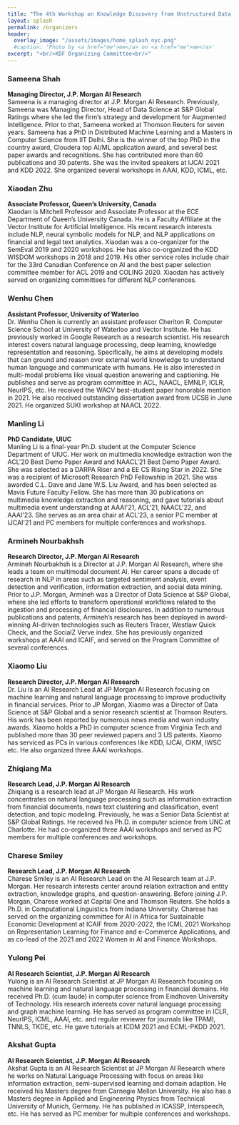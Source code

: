 ```yaml
---
title: "The 4th Workshop on Knowledge Discovery from Unstructured Data in Financial Services"
layout: splash
permalink: /organizers
header:
  overlay_image: "/assets/images/home_splash_nyc.png"
  #caption: 'Photo by <a href="me">me</a> on <a href="me">me</a>'
excerpt: "<br/>KDF Organizing Committee<br/>"
---
```


<h3>Sameena Shah</h3>
<strong>Managing Director, J.P. Morgan AI Research</strong><br>
Sameena is a managing director at J.P. Morgan AI Research. Previously, Sameena was Managing Director, Head of Data Science at S&P Global Ratings where she led the firm’s strategy and development for Augmented Intelligence. Prior to that, Sameena worked at Thomson Reuters for seven years. Sameena has a PhD in Distributed Machine Learning and a Masters in Computer Science from IIT Delhi. She is the winner of the top PhD in the country award, Cloudera top AI/ML application award, and several best paper awards and recognitions. She has contributed more than 60 publications and 30 patents. She was the invited speakers at IJCAI 2021 and KDD 2022. She organized several workshops in AAAI, KDD, ICML, etc. 


<h3>Xiaodan Zhu</h3>
<strong>Associate Professor, Queen’s University, Canada</strong><br>
Xiaodan is Mitchell Professor and Associate Professor at the ECE Department of Queen’s University Canada. He is a Faculty Affiliate at the Vector Institute for Artificial Intelligence. His recent research interests include NLP, neural symbolic models for NLP, and NLP applications on financial and legal text analytics. Xiaodan was a co-organizer for the SemEval 2019 and 2020 workshops. He has also co-organized the KDD WISDOM workshops in 2018 and 2019. His other service roles include chair for the 33rd Canadian Conference on AI and the best paper selection committee member for ACL 2019 and COLING 2020. Xiaodan has actively served on organizing committees for different NLP conferences.

<h3>Wenhu Chen</h3>
<strong>Assistant Professor, University of Waterloo</strong><br>
Dr. Wenhu Chen is currently an assistant professor Cheriton R. Computer Science School at University of Waterloo and Vector Institute. He has previously worked in Google Research as a research scientist. His research interest covers natural language processing, deep learning, knowledge representation and reasoning. Specifically, he aims at developing models that can ground and reason over external world knowledge to understand human language and communicate with humans. He is also interested in multi-modal problems like visual question answering and captioning. He publishes and serve as program committee in ACL, NAACL, EMNLP, ICLR, NeurIPS, etc. He received the WACV best-student paper honorable mention in 2021. He also received outstanding dissertation award from UCSB in June 2021. He organized SUKI workshop at NAACL 2022. 


<h3>Manling Li</h3>
<strong>PhD Candidate, UIUC</strong><br>
Manling Li is a final-year Ph.D. student at the Computer Science Department of UIUC. Her work on multimedia knowledge extraction won the ACL'20 Best Demo Paper Award and NAACL'21 Best Demo Paper Award. She was selected as a DARPA Riser and a EE CS Rising Star in 2022. She was a recipient of Microsoft Research PhD Fellowship in 2021. She was awarded C.L. Dave and Jane W.S. Liu Award, and has been selected as Mavis Future Faculty Fellow. She has more than 30 publications on multimedia knowledge extraction and reasoning, and gave tutorials about multimedia event understanding at AAAI'21, ACL'21, NAACL'22, and AAAI'23. She serves as an area chair at ACL'23, a senior PC member at IJCAI'21 and PC members for multiple conferences and workshops.

<h3>Armineh Nourbakhsh</h3>
<strong>Research Director, J.P. Morgan AI Research</strong><br>
Armineh Nourbakhsh is a Director at J.P. Morgan AI Research, where she leads a team on multimodal document AI. Her career spans a decade of research in NLP in areas such as targeted sentiment analysis, event detection and verification, information extraction, and social data mining. Prior to J.P. Morgan, Armineh was a Director of Data Science at S&P Global, where she led efforts to transform operational workflows related to the ingestion and processing of financial disclosures. In addition to numerous publications and patents, Armineh’s research has been deployed in award-winning AI-driven technologies such as Reuters Tracer, Westlaw Quick Check, and the SocialZ Verve index. She has previously organized workshops at AAAI and ICAIF, and served on the Program Committee of several conferences. 

<h3>Xiaomo Liu</h3>
<strong>Research Director, J.P. Morgan AI Research</strong><br>
Dr. Liu is an AI Research Lead at JP Morgan AI Research focusing on machine learning and natural language processing to improve productivity in financial services. Prior to JP Morgan, Xiaomo was a Director of Data Science at S&P Global and a senior research scientist at Thomson Reuters. His work has been reported by numerous news media and won industry awards. Xiaomo holds a PhD in computer science from Virginia Tech and published more than 30 peer reviewed papers and 3 US patents. Xiaomo has serviced as PCs in various conferences like KDD, IJCAI, CIKM, IWSC etc. He also organized three AAAI workshops.


<h3>Zhiqiang Ma</h3>
<strong>Research Lead, J.P. Morgan AI Research</strong><br>
Zhiqiang is a research lead at JP Morgan AI Research. His work concentrates on natural language processing such as information extraction from financial documents, news text clustering and classification, event detection, and topic modeling. Previously, he was a Senior Data Scientist at S&P Global Ratings. He received his Ph.D. in computer science from UNC at Charlotte. He had co-organized three AAAI workshops and served as PC members for multiple conferences and workshops.


<h3>Charese Smiley </h3>
<strong>Research Lead, J.P. Morgan AI Research</strong><br>
Charese Smiley is an AI Research Lead on the AI Research team at J.P. Morgan.  Her research interests center around relation extraction and entity extraction, knowledge graphs, and question-answering.  Before joining J.P. Morgan, Charese worked at Capital One and Thomson Reuters. She holds a Ph.D. in Computational Linguistics from Indiana University. Charese has served on the organizing committee for AI in Africa for Sustainable Economic Development at ICAIF from 2020-2022, the ICML 2021 Workshop on Representation Learning for Finance and e-Commerce Applications, and as co-lead of the 2021 and 2022 Women in AI and Finance Workshops.

<h3>Yulong Pei </h3>
<strong>AI Research Scientist, J.P. Morgan AI Research</strong><br>
Yulong is an AI Research Scientist at JP Morgan AI Research focusing on machine learning and natural language processing in financial domains. He received Ph.D. (cum laude) in computer science from Eindhoven University of Technology. His research interests cover natural language processing and graph machine learning. He has served as program committee in ICLR, NeurIPS, ICML, AAAI, etc. and regular reviewer for journals like TPAMI, TNNLS, TKDE, etc. He gave tutorials at ICDM 2021 and ECML-PKDD 2021.

<h3>Akshat Gupta </h3>
<strong>AI Research Scientist, J.P. Morgan AI Research</strong><br>
Akshat Gupta is an AI Research Scientist at JP Morgan AI Research where he works on Natural Language Processing with focus on areas like information extraction, semi-supervised learning and domain adaption. He received his Masters degree from Carnegie Mellon University. He also has a Masters degree in Applied and Engineering Physics from Technical University of Munich, Germany. He has published in ICASSP, Interspeech, etc. He has served as PC member for multiple conferences and workshops.



